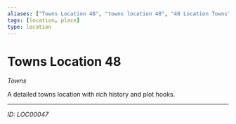 ```yaml
---
aliases: ["Towns Location 48", "towns location 48", "48 Location Towns"]
tags: [location, place]
type: location
---
```


# Towns Location 48

*Towns*

A detailed towns location with rich history and plot hooks.

---
*ID: LOC00047*